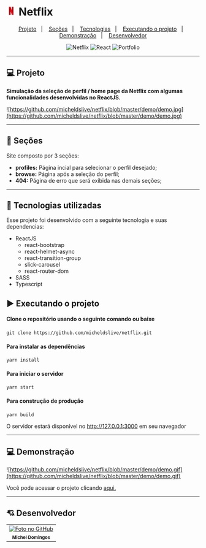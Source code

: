 # <img src="https://github.com/micheldslive/netflix/blob/master/public/logo192.png" width="25" /> Netflix

<p align="center">
  <a href="#-projeto">Projeto</a>&nbsp;&nbsp;&nbsp;|&nbsp;&nbsp;&nbsp;
  <a href="#-seções">Seções</a>&nbsp;&nbsp;&nbsp;|&nbsp;&nbsp;&nbsp;
  <a href="#-tecnologias-utilizadas">Tecnologias</a>&nbsp;&nbsp;&nbsp;|&nbsp;&nbsp;&nbsp;
  <a href="#%EF%B8%8F-executando-o-projeto">Executando o projeto</a>&nbsp;&nbsp;&nbsp;|&nbsp;&nbsp;&nbsp;
  <a href="#-demonstracao">Demonstração</a>&nbsp;&nbsp;&nbsp;|&nbsp;&nbsp;&nbsp;
  <a href="#-desenvolvedor">Desenvolvedor</a>
</p>

<p align="center">
  <img alt="Netflix" src="https://img.shields.io/static/v1?label=netflix&message=app&color=red&labelColor=grey">
  
  <img alt="React" src="https://img.shields.io/static/v1?label=stack&message=React&color=red&labelColor=grey">
  
  <img alt="Portfolio" src="https://img.shields.io/static/v1?label=portfolio&message=NETFLIX&color=red&labelColor=grey">
</p>

---

## 💻 Projeto

**Simulação da seleção de perfil / home page da Netflix com algumas funcionalidades desenvolvidas no ReactJS.**

![https://github.com/micheldslive/netflix/blob/master/demo/demo.jpg](https://github.com/micheldslive/netflix/blob/master/demo/demo.jpg)

---

## 📌 Seções
Site composto por 3 seções:

- **profiles:** Página incial para selecionar o perfil desejado;
- **browse:** Página após a seleção do perfil;
- **404:** Página de erro que será exibida nas demais seções;

---

## 🚀 Tecnologias utilizadas
Esse projeto foi desenvolvido com a seguinte tecnologia e suas dependencias:

- ReactJS
    - react-bootstrap
    - react-helmet-async
    - react-transition-group
    - slick-carousel
    - react-router-dom
- SASS
- Typescript

## ▶️ Executando o projeto

#### Clone o repositório usando o seguinte comando ou baixe

```
git clone https://github.com/micheldslive/netflix.git
```

#### Para instalar as dependências

```
yarn install
```

#### Para iniciar o servidor

```
yarn start
```

#### Para construção de produção

```
yarn build
```

O servidor estará disponível no http://127.0.0.1:3000 em seu navegador

---

## 💻 Demonstração

![https://github.com/micheldslive/netflix/blob/master/demo/demo.gif](https://github.com/micheldslive/netflix/blob/master/demo/demo.gif)

Você pode acessar o projeto clicando [aqui.](https://minhanetflix.vercel.app/)

---

## 💘 Desenvolvedor<br>
<table>
  <tr>
    <td align="center">
      <a href="https://github.com/micheldslive">
        <img src="https://avatars.githubusercontent.com/u/55795597?v=4" width="100" alt="Foto no GitHub"/><br>
        <sub>
          <b>Michel Domingos</b>
        </sub>
      </a>
    </td>
  </tr>
</table>